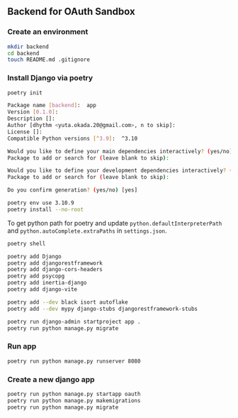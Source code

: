 ## Backend for OAuth Sandbox

### Create an environment

```sh
mkdir backend
cd backend
touch README.md .gitignore
```

### Install Django via poetry

```sh
poetry init

Package name [backend]:  app
Version [0.1.0]:  
Description []:  
Author [dhythm <yuta.okada.20@gmail.com>, n to skip]:  
License []:  
Compatible Python versions [^3.9]:  ^3.10

Would you like to define your main dependencies interactively? (yes/no) [yes] 
Package to add or search for (leave blank to skip): 

Would you like to define your development dependencies interactively? (yes/no) [yes] 
Package to add or search for (leave blank to skip): 

Do you confirm generation? (yes/no) [yes]
```

```sh
poetry env use 3.10.9
poetry install --no-root
```

To get python path for poetry and update `python.defaultInterpreterPath` and `python.autoComplete.extraPaths` in `settings.json`.

```sh
poetry shell
```

```sh
poetry add Django
poetry add djangorestframework
poetry add django-cors-headers
poetry add psycopg
poetry add inertia-django
poetry add django-vite
```

```sh
poetry add --dev black isort autoflake
poetry add --dev mypy django-stubs djangorestframework-stubs
```

```sh
poetry run django-admin startproject app .
poetry run python manage.py migrate
```

### Run app

```sh
poetry run python manage.py runserver 8080
```

### Create a new django app

```sh
poetry run python manage.py startapp oauth
poetry run python manage.py makemigrations
poetry run python manage.py migrate
```